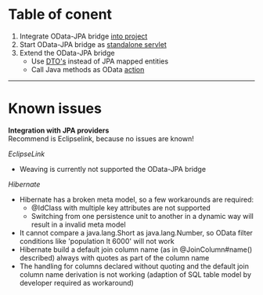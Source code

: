 # Table of conent
1. Integrate OData-JPA bridge [into project](Intro.md)  
1. Start OData-JPA bridge as [standalone servlet](AsWar.md) 
1. Extend the OData-JPA bridge  
    * Use [DTO's](DTOConcept.md) instead of JPA mapped entities  
    * Call Java methods as OData [action](Actions.md)  

---
# Known issues
**Integration with JPA providers**  
Recommend is Eclipselink, because no issues are known!

_EclipseLink_
* Weaving is currently not supported the OData-JPA bridge

_Hibernate_
* Hibernate has a broken meta model, so a few workarounds are required:
    * @IdClass with multiple key attributes are not supported
    * Switching from one persistence unit to another in a dynamic way will result in a invalid meta model
* It cannot compare a java.lang.Short as java.lang.Number, so OData filter conditions like 'population lt 6000' will not work
* Hibernate build a default join column name (as in @JoinColumn#name() described) always with quotes as part of the column name
* The handling for columns declared without quoting and the default join column name derivation is not working (adaption of SQL table model by developer required as workaround)